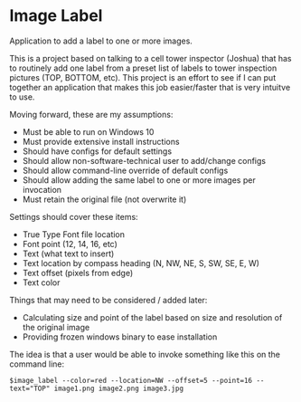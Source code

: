 # Image Label
Application to add a label to one or more images.

This is a project based on talking to a cell tower inspector (Joshua) that has to routinely add one label from a preset list of labels to tower inspection pictures (TOP, BOTTOM, etc). This project is an effort to see if I can put together an application that makes this job easier/faster that is very intuitve to use.

Moving forward, these are my assumptions:

- Must be able to run on Windows 10
- Must provide extensive install instructions
- Should have configs for default settings
- Should allow non-software-technical user to add/change configs
- Should allow command-line override of default configs
- Should allow adding the same label to one or more images per invocation
- Must retain the original file (not overwrite it)

Settings should cover these items:

- True Type Font file location
- Font point (12, 14, 16, etc)
- Text (what text to insert)
- Text location by compass heading (N, NW, NE, S, SW, SE, E, W)
- Text offset (pixels from edge)
- Text color

Things that may need to be considered / added later:

- Calculating size and point of the label based on size and resolution of the original image
- Providing frozen windows binary to ease installation

The idea is that a user would be able to invoke something like this on the command line:

    $image_label --color=red --location=NW --offset=5 --point=16 --text="TOP" image1.png image2.png image3.jpg